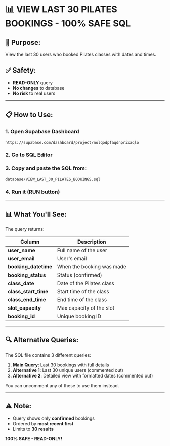 # 📊 VIEW LAST 30 PILATES BOOKINGS - 100% SAFE SQL

## 🎯 Purpose:
View the last 30 users who booked Pilates classes with dates and times.

## ✅ Safety:
- **READ-ONLY** query
- **No changes** to database
- **No risk** to real users

---

## 📋 How to Use:

### 1. Open Supabase Dashboard
```
https://supabase.com/dashboard/project/nolqodpfaqdnprixaqlo
```

### 2. Go to SQL Editor

### 3. Copy and paste the SQL from:
```
database/VIEW_LAST_30_PILATES_BOOKINGS.sql
```

### 4. Run it (RUN button)

---

## 📊 What You'll See:

The query returns:

| Column | Description |
|--------|-------------|
| **user_name** | Full name of the user |
| **user_email** | User's email |
| **booking_datetime** | When the booking was made |
| **booking_status** | Status (confirmed) |
| **class_date** | Date of the Pilates class |
| **class_start_time** | Start time of the class |
| **class_end_time** | End time of the class |
| **slot_capacity** | Max capacity of the slot |
| **booking_id** | Unique booking ID |

---

## 🔍 Alternative Queries:

The SQL file contains 3 different queries:

1. **Main Query**: Last 30 bookings with full details
2. **Alternative 1**: Last 30 unique users (commented out)
3. **Alternative 2**: Detailed view with formatted dates (commented out)

You can uncomment any of these to use them instead.

---

## ⚠️ Note:

- Query shows only **confirmed** bookings
- Ordered by **most recent first**
- Limits to **30 results**

**100% SAFE - READ-ONLY!**

